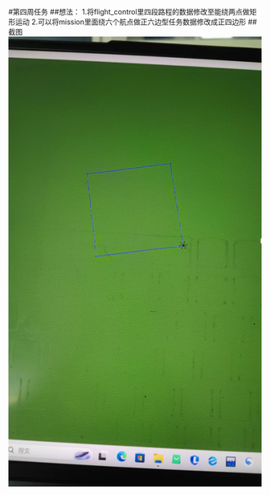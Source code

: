 #第四周任务
##想法：
1.将flight_control里四段路程的数据修改至能绕两点做矩形运动
2.可以将mission里面绕六个航点做正六边型任务数据修改成正四边形
##截图
![1](.\ros\1.jpg)
